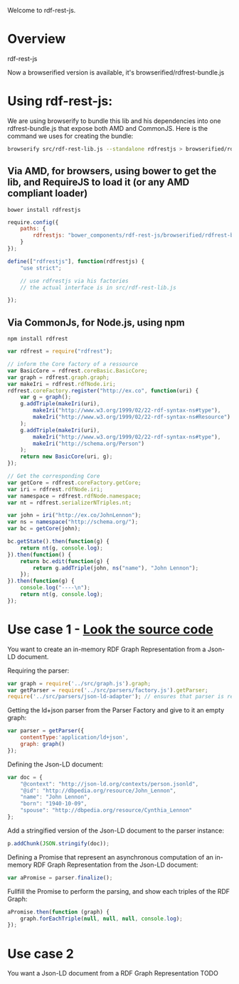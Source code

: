 Welcome to rdf-rest-js.
# Overview
rdf-rest-js

Now a browserified version is available, it's browserified/rdfrest-bundle.js

# Using rdf-rest-js:

We are using browserify to bundle this lib and his dependencies into one rdfrest-bundle.js that expose both AMD and CommonJS.
Here is the command we uses for creating the bundle:

```bash
browserify src/rdf-rest-lib.js --standalone rdfrestjs > browserified/rdfrest-bundle.js
```

## Via AMD, for browsers, using bower to get the lib, and RequireJS to load it (or any AMD compliant loader)

```
bower install rdfrestjs
```

```js
require.config({
    paths: {
        rdfrestjs: "bower_components/rdf-rest-js/browserified/rdfrest-bundle"
    }
});

define(["rdfrestjs"], function(rdfrestjs) {
    "use strict";

    // use rdfrestjs via his factories
    // the actual interface is in src/rdf-rest-lib.js

});


```

## Via CommonJs, for Node.js, using npm

```
npm install rdfrest
```

```js
var rdfrest = require("rdfrest");

// inform the Core factory of a ressource
var BasicCore = rdfrest.coreBasic.BasicCore;
var graph = rdfrest.graph.graph;
var makeIri = rdfrest.rdfNode.iri;
rdfrest.coreFactory.register("http://ex.co", function(uri) {
    var g = graph();
    g.addTriple(makeIri(uri),
        makeIri("http://www.w3.org/1999/02/22-rdf-syntax-ns#type"),
        makeIri("http://www.w3.org/1999/02/22-rdf-syntax-ns#Resource")
    );
    g.addTriple(makeIri(uri),
        makeIri("http://www.w3.org/1999/02/22-rdf-syntax-ns#type"),
        makeIri("http://schema.org/Person")
    );
    return new BasicCore(uri, g);
});

// Get the corresponding Core
var getCore = rdfrest.coreFactory.getCore;
var iri = rdfrest.rdfNode.iri;
var namespace = rdfrest.rdfNode.namespace;
var nt = rdfrest.serializerNTriples.nt;

var john = iri("http://ex.co/JohnLennon");
var ns = namespace("http://schema.org/");
var bc = getCore(john);

bc.getState().then(function(g) {
    return nt(g, console.log);
}).then(function() {
    return bc.edit(function(g) {
        return g.addTriple(john, ns("name"), "John Lennon");
    });
}).then(function(g) {
    console.log("----\n");
    return nt(g, console.log);
});
```

# Use case 1 - [Look the source code](https://github.com/StatelessCat/simple-rdf.js/blob/master/examples/usecase1.js)
You want to create an in-memory RDF Graph Representation from a Json-LD document.

Requiring the parser:
```js
var graph = require('../src/graph.js').graph;
var getParser = require('../src/parsers/factory.js').getParser;
require('../src/parsers/json-ld-adapter'); // ensures that parser is registered
```

Getting the ld+json parser from the Parser Factory and give to it an empty graph:
```js
var parser = getParser({
    contentType:'application/ld+json',
    graph: graph()
});
```

Defining the Json-LD document:
```js
var doc = {
    "@context": "http://json-ld.org/contexts/person.jsonld",
    "@id": "http://dbpedia.org/resource/John_Lennon",
    "name": "John Lennon",
    "born": "1940-10-09",
    "spouse": "http://dbpedia.org/resource/Cynthia_Lennon"
};
```

Add a stringified version of the Json-LD document to the parser instance:
```js
p.addChunk(JSON.stringify(doc));
```

Defining a Promise that represent an asynchronous computation of an in-memory RDF Graph Representation from the Json-LD document:
```js
var aPromise = parser.finalize();
```

Fullfill the Promise to perform the parsing, and show each triples of the RDF Graph:
```js
aPromise.then(function (graph) {
    graph.forEachTriple(null, null, null, console.log);
});
```

# Use case 2
You want a Json-LD document from a RDF Graph Representation
TODO

